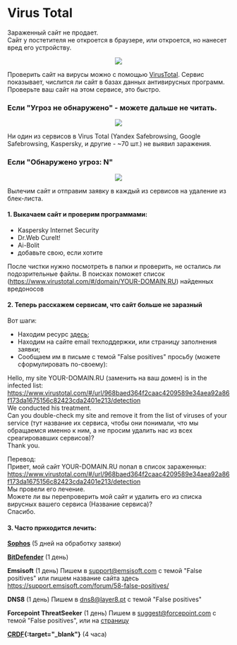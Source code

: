 # Virus Total

Зараженный сайт не продает.  
Сайт у постетителя не откроется в браузере, или откроется, но нанесет вред его устройству.
<p align="center">
  <img src="http://atomicdocs.dev2.travelline.ru/resources/images/virus-total/kaspersky-blocked.png">
</p>
Проверить сайт на вирусы можно с помощью <a target="_blank" href="https://www.virustotal.com/ru/">VirusTotal</a>. 
Сервис показывает, числится ли сайт в базах данных антивирусных программ.   
Проверьте ваш сайт на этом сервисе, это быстро.

### Если "Угроз не обнаружено" - можете дальше не читать.
<p align="center">
  <img src="http://atomicdocs.dev2.travelline.ru/resources/images/virus-total/virus-total-after.jpg">
</p>
Ни один из сервисов в Virus Total (Yandex Safebrowsing, Google Safebrowsing, Kaspersky, и другие - ~70 шт.) не выявил заражения.  


### Если "Обнаружено угроз: N"
<p align="center">
  <img src="http://atomicdocs.dev2.travelline.ru/resources/images/virus-total/virus-total-before.jpg">
</p>
Вылечим сайт и отправим заявку в каждый из сервисов на удаление из блек-листа.

#### 1. Выкачаем сайт и проверим программами:

- Kaspersky Internet Security
- Dr.Web CureIt!
- Ai-Bolit
- добавьте свою, если хотите

После чистки нужно посмотреть в папки и проверить, не остались ли подозрительные файлы.
В поисках поможет список (https://www.virustotal.com/#/domain/YOUR-DOMAIN.RU) найденных вредоносов 

#### 2. Теперь расскажем сервисам, что сайт больше не заразный

Вот шаги:
- Находим ресурс <a target="_blank" href="https://support.virustotal.com/hc/en-us/articles/115002146809-Contributors)">здесь</a>;
- Находим на сайте email техподдержки, или страницу заполнения заявки;
- Сообщаем им в письме с темой "False positives" просьбу (можете сформулировать по-своему):

Hello, my site YOUR-DOMAIN.RU (заменить на ваш домен) is in the infected list:  
https://www.virustotal.com/#/url/968baed364f2caac4209589e34aea92a86f173da1675156c82423cda2401e213/detection  
We conducted his treatment.  
Can you double-check my site and remove it from the list of viruses of your service (тут название их сервиса, чтобы они понимали, что мы обращаемся именно к ним, а не просим удалить нас из всех среагировавших сервисов)?  
Thank you.

Перевод:  
Привет, мой сайт YOUR-DOMAIN.RU попал в список зараженных:  
https://www.virustotal.com/#/url/968baed364f2caac4209589e34aea92a86f173da1675156c82423cda2401e213/detection    
Мы провели его лечение.  
Можете ли вы перепроверить мой сайт и удалить его из списка вирусных вашего сервиса (Название сервиса)?  
Спасибо.  

#### 3. Часто приходится лечить:

<b><a href="https://secure2.sophos.com/en-us/support/submit-a-sample.aspx" target="_blank">Sophos</a></b> (5 дней на обработку заявки)

<b><a href="https://www.bitdefender.com/submit/" target="_blank">BitDefender</a></b> (1 день)

<b>Emsisoft</b> (1 день) Пишем в support@emsisoft.com с темой "False positives"
или пишем название сайта здесь https://support.emsisoft.com/forum/58-false-positives/

<b>DNS8</b> (1 день) Пишем в dns8@layer8.pt с темой "False positives"

<b>Forcepoint ThreatSeeker</b> (1 день) Пишем в suggest@forcepoint.com с темой "False positives", или на 
<a href="https://www.facebook.com/ForcepointLLC" target="_blank">страницу</a>

<b>[CRDF](https://threatcenter.crdf.fr/false_positive.html){:target="_blank"}</b> (4 часа)



